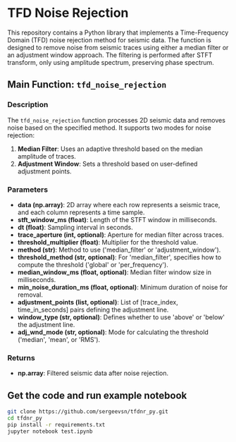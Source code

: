 # TFD Noise Rejection

This repository contains a Python library that implements a Time-Frequency Domain (TFD) noise rejection method for seismic data. The function is designed to remove noise from seismic traces using either a median filter or an adjustment window approach. The filtering is performed after STFT transform, only using amplitude spectrum, preserving phase spectrum. 

## Main Function: `tfd_noise_rejection`

### Description
The `tfd_noise_rejection` function processes 2D seismic data and removes noise based on the specified method. It supports two modes for noise rejection:
1. **Median Filter**: Uses an adaptive threshold based on the median amplitude of traces.
2. **Adjustment Window**: Sets a threshold based on user-defined adjustment points.

### Parameters
- **data (np.array)**: 2D array where each row represents a seismic trace, and each column represents a time sample.
- **stft_window_ms (float)**: Length of the STFT window in milliseconds.
- **dt (float)**: Sampling interval in seconds.
- **trace_aperture (int, optional)**: Aperture for median filter across traces.
- **threshold_multiplier (float)**: Multiplier for the threshold value.
- **method (str)**: Method to use ('median_filter' or 'adjustment_window').
- **threshold_method (str, optional)**: For 'median_filter', specifies how to compute the threshold ('global' or 'per_frequency').
- **median_window_ms (float, optional)**: Median filter window size in milliseconds.
- **min_noise_duration_ms (float, optional)**: Minimum duration of noise for removal.
- **adjustment_points (list, optional)**: List of [trace_index, time_in_seconds] pairs defining the adjustment line.
- **window_type (str, optional)**: Defines whether to use 'above' or 'below' the adjustment line.
- **adj_wnd_mode (str, optional)**: Mode for calculating the threshold ('median', 'mean', or 'RMS').

### Returns
- **np.array**: Filtered seismic data after noise rejection.

## Get the code and run example notebook

```sh
git clone https://github.com/sergeevsn/tfdnr_py.git
cd tfdnr_py
pip install -r requirements.txt
jupyter notebook test.ipynb
```
